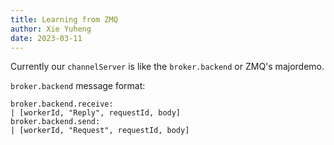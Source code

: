 ```yaml
---
title: Learning from ZMQ
author: Xie Yuheng
date: 2023-03-11
---
```


Currently our `channelServer` is like the `broker.backend` or ZMQ's majordemo.

`broker.backend` message format:

```
broker.backend.receive:
| [workerId, "Reply", requestId, body]
broker.backend.send:
| [workerId, "Request", requestId, body]
```
